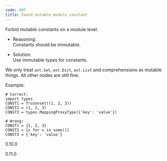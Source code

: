 ```yaml
---
code: 407
title: Found mutable module constant
---
```


Forbid mutable constants on a module level.

  - Reasoning:  
    Constants should be immutable.

  - Solution:  
    Use immutable types for constants.

We only treat `ast.Set`, `ast.Dict`, `ast.List` and comprehensions as
mutable things. All other nodes are still fine.

Example:

    # Correct:
    import types
    CONST1 = frozenset((1, 2, 3))
    CONST2 = (1, 2, 3)
    CONST3 = types.MappingProxyType({'key': 'value'})
    
    # Wrong:
    CONST1 = {1, 2, 3}
    CONST2 = [x for x in some()]
    CONST3 = {'key': 'value'}

<div class="versionadded">

0.10.0

</div>

<div class="versionchanged">

0.11.0

</div>